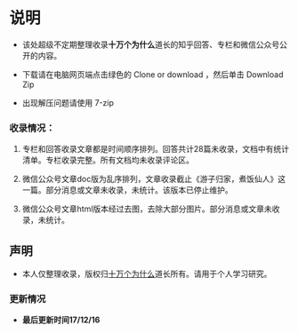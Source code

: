 # 说明 #



- 该处超级不定期整理收录**十万个为什么**道长的知乎回答、专栏和微信公众号公开的内容。

- 下载请在电脑网页端点击绿色的 Clone or download ，然后单击 Download Zip 

- 出现解压问题请使用 7-zip


### 收录情况：


1.  专栏和回答收录文章都是时间顺序排列。回答共计28篇未收录，文档中有统计清单。专栏收录完整。所有文档均未收录评论区。

2.  微信公众号文章doc版为乱序排列，文章收录截止《游子归家，煮饭仙人》这一篇。部分消息或文章未收录，未统计。该版本已停止维护。

3.  微信公众号文章html版本经过去图，去除大部分图片。部分消息或文章未收录，未统计。


##  声明


- 本人仅整理收录，版权归[十万个为什么](https://www.zhihu.com/people/po-miao-miao-zhu/activities "十万")道长所有。请用于个人学习研究。


### 更新情况


- **最后更新时间17/12/16**

